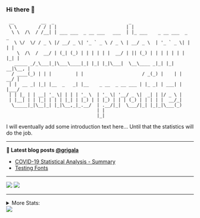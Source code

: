 ### Hi there 👋
```
 __          __  _                            _                           
 \ \        / / | |                          | |                          
  \ \  /\  / /__| | ___ ___  _ __ ___   ___  | |_ ___    _ __ ___  _   _  
   \ \/  \/ / _ \ |/ __/ _ \| '_ ` _ \ / _ \ | __/ _ \  | '_ ` _ \| | | | 
    \  /\  /  __/ | (_| (_) | | | | | |  __/ | || (_) | | | | | | | |_| | 
   _____ _/_\___|_|\___\____|_| |_| |_|\___|  \__\____ _|_| |_| __|\__, | 
  / ____(_) | | |         | |                      / _(_) |    | |  __/ | 
 | |  __ _| |_| |__  _   _| |__    _ __  _ __ ___ | |_ _| | ___| | |___/  
 | | |_ | | __| '_ \| | | | '_ \  | '_ \| '__/ _ \|  _| | |/ _ \ |        
 | |__| | | |_| | | | |_| | |_) | | |_) | | | (_) | | | | |  __/_|        
  \_____|_|\__|_| |_|\__,_|_.__/  | .__/|_|  \___/|_| |_|_|\___(_)        
                                  | |                                     
                                  |_|                                     
``` 
I will eventually add some introduction text here... Until that the statistics will do the job. 

<!--
**grigala/grigala** is a ✨ _special_ ✨ repository because its `README.md` (this file) appears on your GitHub profile.

Here are some ideas to get you started:

- 🔭 I’m currently working on ...
- 🌱 I’m currently learning ...
- 👯 I’m looking to collaborate on ...
- 🤔 I’m looking for help with ...
- 💬 Ask me about ...
- 📫 How to reach me: ...
- 😄 Pronouns: ...
- ⚡ Fun fact: ...
-->

---

**📕 Latest blog posts [@grigala](https://grigala.github.io/blog/)**
<!-- BLOG-POST-LIST:START -->
- [COVID-19 Statistical Analysis - Summary](https://grigala.github.io/posts/2020/03/covid-19/)
- [Testing Fonts](https://grigala.github.io/posts/2019/12/testing-fonts/)
<!-- BLOG-POST-LIST:END -->

 ---
 
![](https://grigala-stats.vercel.app/api?username=grigala&count_private=true&show_icons=true&line_height=21&title_color=009930&icon_color=009930) ![](https://grigala-stats.vercel.app/api/top-langs/?username=grigala&layout=compact&title_color=009930)

<!-- images are not the same line
<p align = "center">
    <img src="https://github-readme-stats.vercel.app/api?username=grigala&count_private=true&show_icons=true&theme=dark&line_height=33" width="48%">
    <img src="https://github-readme-stats.vercel.app/api/top-langs/?username=grigala&layout=compact&theme=dark" width="48%">
</p> -->

---
<details>
<summary> More Stats: </summary>
  
<!--START_SECTION:waka-->
📊 **This Week I Spent My Time On** 

```text
⌚︎ Time Zone: Europe/Zurich

💬 Programming Languages: 
Java                     2 hrs 27 mins       █████████░░░░░░░░░░░░░░░░   35.95% 
Go                       1 hr 33 mins        █████░░░░░░░░░░░░░░░░░░░░   22.65% 
Python                   42 mins             ██░░░░░░░░░░░░░░░░░░░░░░░   10.39% 
TeX                      41 mins             ██░░░░░░░░░░░░░░░░░░░░░░░   9.99% 
Groovy                   21 mins             █░░░░░░░░░░░░░░░░░░░░░░░░   5.34%

🔥 Editors: 
IntelliJ                 4 hrs 19 mins       ███████████████░░░░░░░░░░   63.03% 
PyCharm                  1 hr 2 mins         ███░░░░░░░░░░░░░░░░░░░░░░   15.12% 
GoLand                   45 mins             ██░░░░░░░░░░░░░░░░░░░░░░░   11.05% 
Android Studio           44 mins             ██░░░░░░░░░░░░░░░░░░░░░░░   10.81% 
VS Code                  0 secs              ░░░░░░░░░░░░░░░░░░░░░░░░░   0.0%

💻 Operating System: 
Windows                  6 hrs 8 mins        ██████████████████████░░░   89.48% 
Linux                    43 mins             ██░░░░░░░░░░░░░░░░░░░░░░░   10.52%

```

**I Mostly Code in C++** 

```text
C++                      2 repos             ██░░░░░░░░░░░░░░░░░░░░░░░   9.09% 
Python                   2 repos             ██░░░░░░░░░░░░░░░░░░░░░░░   9.09% 
Java                     2 repos             ██░░░░░░░░░░░░░░░░░░░░░░░   9.09% 
Scala                    2 repos             ██░░░░░░░░░░░░░░░░░░░░░░░   9.09% 
TeX                      2 repos             ██░░░░░░░░░░░░░░░░░░░░░░░   9.09%

```



<!--END_SECTION:waka-->

![My Code::Stats history graph](https://codestats-readme.wegfan.cn/history-graph/grigala)
---
</details>

<img src="https://komarev.com/ghpvc/?username=grigala&color=009930"/>

<!-- an additional pinned repositiroes -->
<!-- ![ReadMe Card](https://grigala-stats.vercel.app/api/pin/?username=grigala&repo=3DMMDepthFitting&title_color=008800) -->
